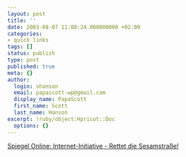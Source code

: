 ```yaml
---
layout: post
title: ''
date: 2003-08-07 11:08:24.000000000 +02:00
categories:
- quick links
tags: []
status: publish
type: post
published: true
meta: {}
author:
  login: shanson
  email: papascott-wp@gmail.com
  display_name: PapaScott
  first_name: Scott
  last_name: Hanson
excerpt: !ruby/object:Hpricot::Doc
  options: {}
---
```

<p><a title="Wiederholungen erwünscht!" href="http://www.spiegel.de/netzwelt/netzkultur/0,1518,260240,00.html">Spiegel Online: Internet-Initiative - Rettet die Sesamstraße!</a></p>
